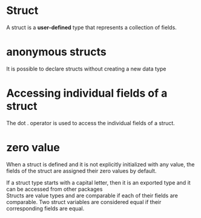 # Struct
A struct is a **user-defined** type that represents a collection of fields.
<br>
# anonymous structs
It is possible to declare structs without creating a new data type<br>
# Accessing individual fields of a struct
The dot . operator is used to access the individual fields of a struct.
# zero value
When a struct is defined and it is not explicitly initialized with any value, the fields of the struct are assigned their zero values by default.

If a struct type starts with a capital letter, then it is an exported type and it can be accessed from other packages<br>
Structs are value types and are comparable if each of their fields are comparable. Two struct variables are considered equal if their corresponding fields are equal.


